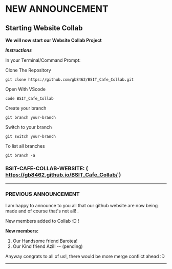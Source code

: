 # NEW ANNOUNCEMENT

## Starting Website Collab

**We will now start our Website Collab Project**

_**Instructions**_

In your Terminal/Command Prompt:

Clone The Repository
```Ins
git clone https://github.com/gb8462/BSIT_Cafe_Collab.git
```
Open With VScode
```Ins
code BSIT_Cafe_Collab
```
Create your branch
```Ins
git branch your-branch
```
Switch to your branch
```Ins
git switch your-branch
```
To list all branches
```Ins
git branch -a
```

### BSIT-CAFE-COLLAB-WEBSITE: ( https://gb8462.github.io/BSIT_Cafe_Collab/ )

---

### PREVIOUS ANNOUNCEMENT

I am happy to announce to you all that our github website are now being made and of course that's not all! .

New members added to Collab :D !

**New members:**
1. Our Handsome friend Barotea!
2. Our Kind friend Azil! -- (pending)

Anyway congrats to all of us!, there would be more merge conflict ahead :D

---